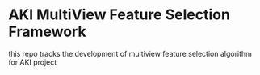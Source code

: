 # AKI MultiView Feature Selection Framework

this repo tracks the development of multiview feature selection algorithm for AKI project


